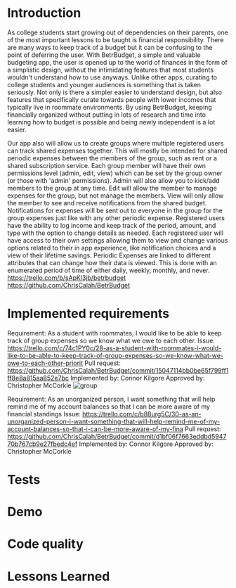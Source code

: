 
# Introduction

As college students start growing out of dependencies on their parents, one of the most important lessons to be taught is financial responsibility. There are many ways to keep track of a budget but it can be confusing to the point of deferring the user. With BetrBudget, a simple and valuable budgeting app, the user is opened up to the world of finances in the form of a simplistic design, without the intimidating features that most students wouldn't understand how to use anyways. Unlike other apps, curating to college students and younger audiences is something that is taken seriously. Not only is there a simpler easier to understand design, but also features that specifically curate towards people with lower incomes that typically live in roommate environments. By using BetrBudget, keeping financially organized without putting in lots of research and time into learning how to budget is possible and being newly independent is a lot easier.

Our app also will allow us to create groups where multiple registered users can track shared expenses together. This will mostly be intended for shared periodic expenses between the members of the group, such as rent or a shared subscription service. Each group member will have their own permissions level (admin, edit, view) which can be set by the group owner (or those with 'admin' permissions). Admin will also allow you to kick/add members to the group at any time. Edit will allow the member to manage expenses for the group, but not manage the members. View will only allow the member to see and receive notifications from the shared budget. Notifications for expenses will be sent out to everyone in the group for the group expenses just like with any other periodic expense. Registered users have the ability to log income and keep track of the period, amount, and type with the option to change details as needed. Each registered user will have access to their own settings allowing them to view and change various options related to their in app experience, like notification choices and a view of their lifetime savings. Periodic Expenses are linked to different attributes that can change how their data is viewed. This is done with an enumerated period of time of either daily, weekly, monthly, and never.
https://trello.com/b/sApKl3jb/betrbudget https://github.com/ChrisCalah/BetrBudget

# Implemented requirements

Requirement: As a student with roommates, I would like to be able to keep track of group expenses so we know what we owe to each other.
Issue: https://trello.com/c/74c1PY0c/28-as-a-student-with-roommates-i-would-like-to-be-able-to-keep-track-of-group-expenses-so-we-know-what-we-owe-to-each-other-priorit
Pull request: https://github.com/ChrisCalah/BetrBudget/commit/15047114bb0be65f799ff1ff8e8a815aa852e7bc
Implemented by: Connor Kilgore
Approved by: Christopher McCorkle
![group](https://user-images.githubusercontent.com/98287880/163749505-77c14e52-1124-487b-889c-52dc06f7ec79.JPG)

Requirement: As an unorganized person, I want something that will help remind me of my account balances so that I can be more aware of my financial standings
Issue: https://trello.com/c/b88urg5C/30-as-an-unorganized-person-i-want-something-that-will-help-remind-me-of-my-account-balances-so-that-i-can-be-more-aware-of-my-fina
Pull request: https://github.com/ChrisCalah/BetrBudget/commit/d1bf06f7663eddbd594770b767cb9e27fbedc4ef
Implemented by: Connor Kilgore
Approved by: Christopher McCorkle

# Tests

# Demo

# Code quality

# Lessons Learned
